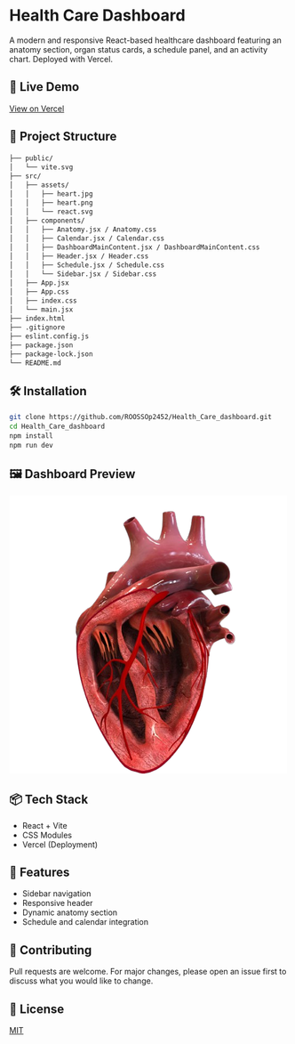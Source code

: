 # Health Care Dashboard

A modern and responsive React-based healthcare dashboard featuring an anatomy section, organ status cards, a schedule panel, and an activity chart. Deployed with Vercel.

## 🚀 Live Demo

[View on Vercel](https://vercel.com/roossos-projects/health-care-dashboard)

## 📁 Project Structure

```
├── public/
│   └── vite.svg
├── src/
│   ├── assets/
│   │   ├── heart.jpg
│   │   ├── heart.png
│   │   └── react.svg
│   ├── components/
│   │   ├── Anatomy.jsx / Anatomy.css
│   │   ├── Calendar.jsx / Calendar.css
│   │   ├── DashboardMainContent.jsx / DashboardMainContent.css
│   │   ├── Header.jsx / Header.css
│   │   ├── Schedule.jsx / Schedule.css
│   │   └── Sidebar.jsx / Sidebar.css
│   ├── App.jsx
│   ├── App.css
│   ├── index.css
│   └── main.jsx
├── index.html
├── .gitignore
├── eslint.config.js
├── package.json
├── package-lock.json
└── README.md
```

## 🛠️ Installation

```bash
git clone https://github.com/ROOSSOp2452/Health_Care_dashboard.git
cd Health_Care_dashboard
npm install
npm run dev
```

## 🖼️ Dashboard Preview

![Dashboard Preview](./src/assets/heart.png)

## 📦 Tech Stack

* React + Vite
* CSS Modules
* Vercel (Deployment)

## 📌 Features

* Sidebar navigation
* Responsive header
* Dynamic anatomy section
* Schedule and calendar integration

## 🙌 Contributing

Pull requests are welcome. For major changes, please open an issue first to discuss what you would like to change.

## 📄 License

[MIT](LICENSE)
